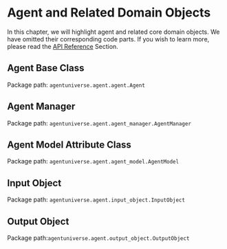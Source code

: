 # Agent and Related Domain Objects
In this chapter, we will highlight agent and related core domain objects. We have omitted their corresponding code parts. If you wish to learn more, please read the [API Reference](../../../In-Depth_Guides/Tech_Capabilities/Others/API_Reference.md) Section.

## Agent Base Class
Package path: `agentuniverse.agent.agent.Agent`

## Agent Manager
Package path: `agentuniverse.agent.agent_manager.AgentManager`

## Agent Model Attribute Class
Package path: `agentuniverse.agent.agent_model.AgentModel`

## Input Object
Package path: `agentuniverse.agent.input_object.InputObject`

## Output Object
Package path:`agentuniverse.agent.output_object.OutputObject`
